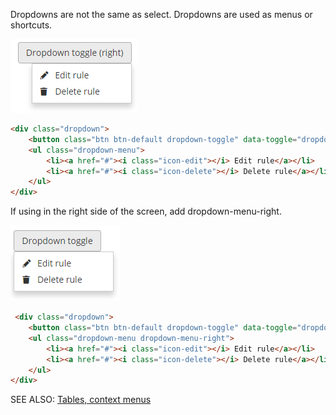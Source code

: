 
Dropdowns are not the same as select. Dropdowns are used as menus or shortcuts.

![Standard form](../Images/StyleGuide/dropdown-right.PNG)

```html
<div class="dropdown">
    <button class="btn btn-default dropdown-toggle" data-toggle="dropdown" aria-expanded="false">Dropdown toggle</button>
    <ul class="dropdown-menu">
        <li><a href="#"><i class="icon-edit"></i> Edit rule</a></li>
        <li><a href="#"><i class="icon-delete"></i> Delete rule</a></li>
    </ul>
</div>
```

If using in the right side of the screen, add dropdown-menu-right.

![Standard form](../Images/StyleGuide/dropdown-left.PNG)

```html
 <div class="dropdown">
    <button class="btn btn-default dropdown-toggle" data-toggle="dropdown" aria-expanded="false">Dropdown toggle (right)</button>
    <ul class="dropdown-menu dropdown-menu-right">
        <li><a href="#"><i class="icon-edit"></i> Edit rule</a></li>
        <li><a href="#"><i class="icon-delete"></i> Delete rule</a></li>
    </ul>
</div>
```

SEE ALSO: [Tables, context menus](Tables.md)
